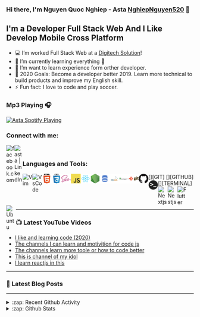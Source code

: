### Hi there, I'm Nguyen Quoc Nghiep - Asta [NghiepNguyen520][website] 👋

## I'm a Developer Full Stack Web And I Like Develop Mobile Cross Platform

- 💻 I’m worked Full Stack Web at a [Digitech Solution][website]!
- 🌱 I’m currently learning everything 🤣
- 👯 I’m want to learn experience form orther developer.
- 🥅 2020 Goals: Become a developer better 2019. Learn  more technical to build products and improve my English skill.
- ⚡ Fun fact: I love to code and play soccer.

### Mp3 Playing 🎧
[<img src="https://static-zmp3.zadn.vn/skins/common/logo600.png" alt="Asta Spotify Playing" width="350" />](https://zingmp3.vn/video-clip/Que-Huong-Viet-Nam-Anh-Khang-Suboi/ZWZ9DE6F.html)

### Connect with me:

[<img align="left" alt="facebook.com" width="22px" src="https://www.facebook.com/images/fb_icon_325x325.png" />][website]
[<img align="left" alt="asta | LinkedIn" width="22px" src="https://sotaydoanhtri.com/wp-content/uploads/2019/11/Linked-Helper.png" />][linkedin]

<br />

### Languages and Tools:

[<img align="left" alt="Vim" width="26px" src="https://upload.wikimedia.org/wikipedia/commons/thumb/4/4f/Neovim-logo.svg/1280px-Neovim-logo.svg.png" />][Nvim]
[<img align="left" alt="VsCode" width="26px" src="https://upload.wikimedia.org/wikipedia/commons/thumb/2/2d/Visual_Studio_Code_1.18_icon.svg/1200px-Visual_Studio_Code_1.18_icon.svg.png" />][Nvim]
[<img align="left" alt="HTML5" width="26px" src="https://raw.githubusercontent.com/github/explore/80688e429a7d4ef2fca1e82350fe8e3517d3494d/topics/html/html.png" />][HTML]
[<img align="left" alt="CSS3" width="26px" src="https://raw.githubusercontent.com/github/explore/80688e429a7d4ef2fca1e82350fe8e3517d3494d/topics/css/css.png" />][CSS]
[<img align="left" alt="Sass" width="26px" src="https://raw.githubusercontent.com/github/explore/80688e429a7d4ef2fca1e82350fe8e3517d3494d/topics/sass/sass.png" />][SCSS]
[<img align="left" alt="JavaScript" width="26px" src="https://raw.githubusercontent.com/github/explore/80688e429a7d4ef2fca1e82350fe8e3517d3494d/topics/javascript/javascript.png" />][JS]
[<img align="left" alt="React" width="26px" src="https://raw.githubusercontent.com/github/explore/80688e429a7d4ef2fca1e82350fe8e3517d3494d/topics/react/react.png" />][REACT]
[<img align="left" alt="Node.js" width="26px" src="https://raw.githubusercontent.com/github/explore/80688e429a7d4ef2fca1e82350fe8e3517d3494d/topics/nodejs/nodejs.png" />][NODE]
[<img align="left" alt="SQL" width="26px" src="https://raw.githubusercontent.com/github/explore/80688e429a7d4ef2fca1e82350fe8e3517d3494d/topics/sql/sql.png" />][SQL]
[<img align="left" alt="MySQL" width="26px" src="https://raw.githubusercontent.com/github/explore/80688e429a7d4ef2fca1e82350fe8e3517d3494d/topics/mysql/mysql.png" />][MYSQL]
[<img align="left" alt="MongoDB" width="26px" src="https://raw.githubusercontent.com/github/explore/80688e429a7d4ef2fca1e82350fe8e3517d3494d/topics/mongodb/mongodb.png" />][MONGO]
[<img align="left" alt="Git" width="26px" src="https://raw.githubusercontent.com/github/explore/80688e429a7d4ef2fca1e82350fe8e3517d3494d/topics/git/git.png" />][GIT]
[<img align="left" alt="GitHub" width="26px" src="https://raw.githubusercontent.com/github/explore/78df643247d429f6cc873026c0622819ad797942/topics/github/github.png" />][GITHUB]
[<img align="left" alt="Terminal" width="26px" src="https://raw.githubusercontent.com/github/explore/80688e429a7d4ef2fca1e82350fe8e3517d3494d/topics/terminal/terminal.png" />][TERMINAL]
[<img align="left" alt="Nextjs" width="26px" src="https://huudoanh.com/content/images/2019/10/nextjs-banner-1.png" />][Nextjs]
[<img align="left" alt="Nestjs" width="26px" src="https://d33wubrfki0l68.cloudfront.net/e937e774cbbe23635999615ad5d7732decad182a/26072/logo-small.ede75a6b.svg" />][Nextjs]
[<img align="left" alt="Flutter" width="26px" src="https://cdn-images-1.medium.com/max/1200/1*5-aoK8IBmXve5whBQM90GA.png" />][Flutter]

[<img align="left" alt="Ubuntu" width="26px" src="https://icons.iconarchive.com/icons/papirus-team/papirus-apps/256/distributor-logo-ubuntu-icon.png" />][UBUNTU]
<br />
<br />

---

### 📺 Latest YouTube Videos

<!-- YOUTUBE:START -->
- [I like and learning code (2020)](https://www.youtube.com/watch?v=DPnJldwv22o)
- [The channels I can learn and motivition for code js](https://www.youtube.com/channel/UC29ju8bIPH5as8OGnQzwJyA)
- [The channels learn more toole or how to code better](https://www.youtube.com/c/CleverProgrammer/playlists)
- [This is channel of my idol](https://www.youtube.com/c/JomaOppa/playlists)
- [I learn reactjs in this](https://www.youtube.com/c/EasyFrontend/playlists)
<!-- YOUTUBE:END -->

---

### 📕 Latest Blog Posts

<!-- BLOG-POST-LIST:START -->

<!-- BLOG-POST-LIST:END -->

---

<details>
  <summary>:zap: Recent Github Activity</summary>
  
<!--START_SECTION:activity-->
1. 💪 Opened PR [#6](https://github.com//colbyfayock/50-projects-for-react-and-the-static-web/pull/6) in [colbyfayock/50-projects-for-react-and-the-static-web](https://github.com//colbyfayock/50-projects-for-react-and-the-static-web)
2. 🗣 Commented on [#249](https://github.com//abhisheknaiidu/awesome-github-profile-readme/issues/249) in [abhisheknaiidu/awesome-github-profile-readme](https://github.com//abhisheknaiidu/awesome-github-profile-readme)
3. 🗣 Commented on [#249](https://github.com//abhisheknaiidu/awesome-github-profile-readme/issues/249) in [abhisheknaiidu/awesome-github-profile-readme](https://github.com//abhisheknaiidu/awesome-github-profile-readme)
4. 💪 Opened PR [#249](https://github.com//abhisheknaiidu/awesome-github-profile-readme/pull/249) in [abhisheknaiidu/awesome-github-profile-readme](https://github.com//abhisheknaiidu/awesome-github-profile-readme)
5. ❗️ Closed issue [#9](https://github.com//jamesgeorge007/github-activity-readme/issues/9) in [jamesgeorge007/github-activity-readme](https://github.com//jamesgeorge007/github-activity-readme)
<!--END_SECTION:activity-->

</details>

<details>
  <summary>:zap: Github Stats</summary>

  <img align="left" alt="'Asta's Github Stats" src="https://github-readme-stats.codestackr.vercel.app/api?username=nghiepnguyen520&show_icons=true&hide_border=true" />

</details>

[website]: https://www.facebook.com/asta.nguyen.520/
[linkedin]: https://www.linkedin.com/in/nghiepnguyen520/
[Nextjs]: https://nextjs.org
[Nestjs]: https://nestjs.com
[Flutter]: https://flutter.dev/?gclid=CjwKCAjwkdL6BRAREiwA-kiczKjXJgHLgADsqlfFRwp4br1yL6vZbQP3_b89adg3taYxSVS0nSH_9xoCg7UQAvD_BwE&gclsrc=aw.dso
[Nvim]: https://neovim.io
[Vscode]: https://code.visualstudio.com
[HTML]: https://vi.wikipedia.org/wiki/HTML
[CSS]: https://sass-lang.com/guide
[SCSS]: https://sass-lang.com/guide
[JS]: https://www.w3schools.com/js/
[SQL]: https://www.w3schools.com/js/
[MYSQL]: https://www.w3schools.com/js/
[MONGO]: https://www.w3schools.com/js/
[REACT]: https://reactjs.org
[NODE]: https://nodejs.org/en/
[UBUNTU]: https://ubuntu.com